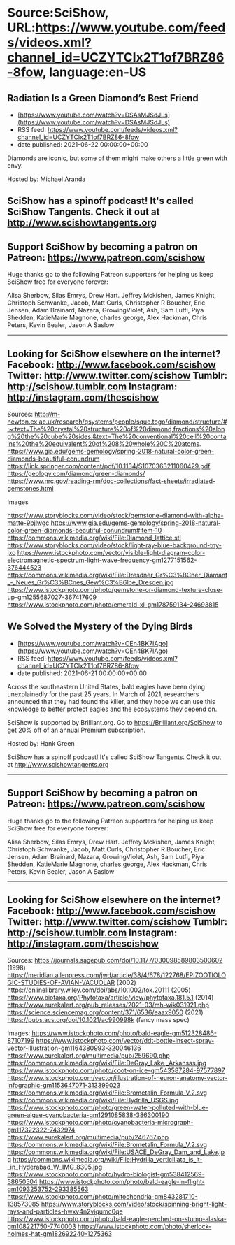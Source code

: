 # Source:SciShow, URL:https://www.youtube.com/feeds/videos.xml?channel_id=UCZYTClx2T1of7BRZ86-8fow, language:en-US

## Radiation Is a Green Diamond’s Best Friend
 - [https://www.youtube.com/watch?v=DSAsMJSdJLs](https://www.youtube.com/watch?v=DSAsMJSdJLs)
 - RSS feed: https://www.youtube.com/feeds/videos.xml?channel_id=UCZYTClx2T1of7BRZ86-8fow
 - date published: 2021-06-22 00:00:00+00:00

Diamonds are iconic, but some of them might make others a little green with envy.

Hosted by: Michael Aranda

SciShow has a spinoff podcast! It's called SciShow Tangents. Check it out at http://www.scishowtangents.org
----------
Support SciShow by becoming a patron on Patreon: https://www.patreon.com/scishow
----------
Huge thanks go to the following Patreon supporters for helping us keep SciShow free for everyone forever:

Alisa Sherbow, Silas Emrys, Drew Hart. Jeffrey Mckishen, James Knight, Christoph Schwanke, Jacob, Matt Curls, Christopher R Boucher, Eric Jensen, Adam Brainard, Nazara, GrowingViolet, Ash, Sam Lutfi, Piya Shedden, KatieMarie Magnone, charles george, Alex Hackman, Chris Peters, Kevin Bealer, Jason A Saslow

----------
Looking for SciShow elsewhere on the internet?
Facebook: http://www.facebook.com/scishow
Twitter: http://www.twitter.com/scishow
Tumblr: http://scishow.tumblr.com
Instagram: http://instagram.com/thescishow
----------
Sources:
http://m-newton.ex.ac.uk/research/qsystems/people/sque.togo/diamond/structure/#:~:text=The%20crystal%20structure%20of%20diamond,fractions%20along%20the%20cube%20sides.&text=The%20conventional%20cell%20contains%20the%20equivalent%20of%208%20whole%20C%20atoms.
https://www.gia.edu/gems-gemology/spring-2018-natural-color-green-diamonds-beautiful-conundrum
https://link.springer.com/content/pdf/10.1134/S1070363211060429.pdf
https://geology.com/diamond/green-diamonds/
https://www.nrc.gov/reading-rm/doc-collections/fact-sheets/irradiated-gemstones.html

Images

https://www.storyblocks.com/video/stock/gemstone-diamond-with-alpha-matte-9bjlwgc
https://www.gia.edu/gems-gemology/spring-2018-natural-color-green-diamonds-beautiful-conundrum#item-10
https://commons.wikimedia.org/wiki/File:Diamond_lattice.stl
https://www.storyblocks.com/video/stock/light-ray-blue-background-tny-jxo
https://www.istockphoto.com/vector/visible-light-diagram-color-electromagnetic-spectrum-light-wave-frequency-gm1277151562-376444523
https://commons.wikimedia.org/wiki/File:Dresdner_Gr%C3%BCner_Diamant_-_Neues_Gr%C3%BCnes_Gew%C3%B6lbe_Dresden.jpg
https://www.istockphoto.com/photo/gemstone-or-diamond-texture-close-up-gm1255687027-367417609
https://www.istockphoto.com/photo/emerald-xl-gm178759134-24693815

## We Solved the Mystery of the Dying Birds
 - [https://www.youtube.com/watch?v=OEn4BK7IAgo](https://www.youtube.com/watch?v=OEn4BK7IAgo)
 - RSS feed: https://www.youtube.com/feeds/videos.xml?channel_id=UCZYTClx2T1of7BRZ86-8fow
 - date published: 2021-06-21 00:00:00+00:00

Across the southeastern United States, bald eagles have been dying unexplainedly for the past 25 years. In March of 2021, researchers announced that they had found the killer, and they hope we can use this knowledge to better protect eagles and the ecosystems they depend on.

SciShow is supported by Brilliant.org. Go to https://Brilliant.org/SciShow to get 20% off of an annual Premium subscription. 

Hosted by: Hank Green

SciShow has a spinoff podcast! It's called SciShow Tangents. Check it out at http://www.scishowtangents.org

----------
Support SciShow by becoming a patron on Patreon: https://www.patreon.com/scishow
----------
Huge thanks go to the following Patreon supporters for helping us keep SciShow free for everyone forever:

Alisa Sherbow, Silas Emrys, Drew Hart. Jeffrey Mckishen, James Knight, Christoph Schwanke, Jacob, Matt Curls, Christopher R Boucher, Eric Jensen, Adam Brainard, Nazara, GrowingViolet, Ash, Sam Lutfi, Piya Shedden, KatieMarie Magnone, charles george, Alex Hackman, Chris Peters, Kevin Bealer, Jason A Saslow

----------
Looking for SciShow elsewhere on the internet?
Facebook: http://www.facebook.com/scishow
Twitter: http://www.twitter.com/scishow
Tumblr: http://scishow.tumblr.com
Instagram: http://instagram.com/thescishow
----------
Sources:
https://journals.sagepub.com/doi/10.1177/030098589803500602 (1998)
https://meridian.allenpress.com/jwd/article/38/4/678/122768/EPIZOOTIOLOGIC-STUDIES-OF-AVIAN-VACUOLAR (2002)
https://onlinelibrary.wiley.com/doi/abs/10.1002/tox.20111 (2005)
https://www.biotaxa.org/Phytotaxa/article/view/phytotaxa.181.5.1 (2014)
https://www.eurekalert.org/pub_releases/2021-03/mh-wik031921.php 
https://science.sciencemag.org/content/371/6536/eaax9050 (2021)
https://pubs.acs.org/doi/10.1021/ac990998k (fancy mass spec)

Images:
https://www.istockphoto.com/photo/bald-eagle-gm512328486-87107199
https://www.istockphoto.com/vector/ddt-bottle-insect-spray-vector-illustration-gm1164380993-320046136
https://www.eurekalert.org/multimedia/pub/259690.php
https://commons.wikimedia.org/wiki/File:DeGray_Lake,_Arkansas.jpg
https://www.istockphoto.com/photo/coot-on-ice-gm543587284-97577897
https://www.istockphoto.com/vector/illustration-of-neuron-anatomy-vector-infographic-gm1153647071-313399023
https://commons.wikimedia.org/wiki/File:Brometalin_Formula_V.2.svg
https://commons.wikimedia.org/wiki/File:Hydrilla_USGS.jpg
https://www.istockphoto.com/photo/green-water-polluted-with-blue-green-algae-cyanobacteria-gm1291085838-386300190
https://www.istockphoto.com/photo/cyanobacteria-micrograph-gm117322322-7432974
https://www.eurekalert.org/multimedia/pub/246767.php
https://commons.wikimedia.org/wiki/File:Brometalin_Formula_V.2.svg
https://commons.wikimedia.org/wiki/File:USACE_DeGray_Dam_and_Lake.jpg
https://commons.wikimedia.org/wiki/File:Hydrilla_verticillata_is_it-_in_Hyderabad_W_IMG_8305.jpg
https://www.istockphoto.com/photo/hydro-biologist-gm538412569-58650504
https://www.istockphoto.com/photo/bald-eagle-in-flight-gm1093253752-293385563
https://www.istockphoto.com/photo/mitochondria-gm843281710-138573085
https://www.storyblocks.com/video/stock/spinning-bright-light-rays-and-particles-hwxv4n2viqumc0qe
https://www.istockphoto.com/photo/bald-eagle-perched-on-stump-alaska-gm108221750-7740003
https://www.istockphoto.com/photo/sherlock-holmes-hat-gm182692240-1275363

